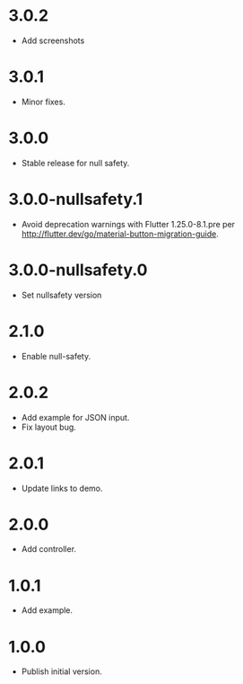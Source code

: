 # 3.0.2

  * Add screenshots

# 3.0.1

  * Minor fixes.

# 3.0.0

  * Stable release for null safety.

# 3.0.0-nullsafety.1

  * Avoid deprecation warnings with Flutter 1.25.0-8.1.pre per
    http://flutter.dev/go/material-button-migration-guide.

# 3.0.0-nullsafety.0

  * Set nullsafety version

# 2.1.0

  * Enable null-safety.

# 2.0.2

  * Add example for JSON input.
  * Fix layout bug.

# 2.0.1

  * Update links to demo.

# 2.0.0

  * Add controller.

# 1.0.1

  * Add example.

# 1.0.0

  * Publish initial version.